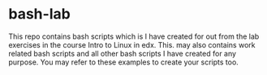 # bash-lab
This repo contains bash scripts which is I have created for out from the lab exercises in the course Intro to Linux in edx.
This. may also contains work related bash scripts and all other bash scripts I have created for any purpose.
You may refer to these examples to create your scripts too.
